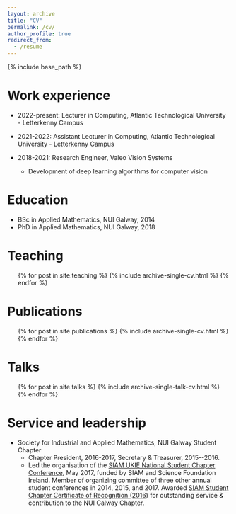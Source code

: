```yaml
---
layout: archive
title: "CV"
permalink: /cv/
author_profile: true
redirect_from:
  - /resume
---
```


{% include base_path %}

Work experience
======
* 2022-present: Lecturer in Computing, Atlantic Technological University - Letterkenny Campus

* 2021-2022: Assistant Lecturer in Computing, Atlantic Technological University - Letterkenny Campus

* 2018-2021: Research Engineer, Valeo Vision Systems
  * Development of deep learning algorithms for computer vision

Education
======
* BSc in Applied Mathematics, NUI Galway, 2014
* PhD in Applied Mathematics, NUI Galway, 2018

Teaching
======
  <ul>{% for post in site.teaching %}
    {% include archive-single-cv.html %}
  {% endfor %}</ul>

Publications
======
  <ul>{% for post in site.publications %}
    {% include archive-single-cv.html %}
  {% endfor %}</ul>
  
Talks
======
  <ul>{% for post in site.talks %}
    {% include archive-single-talk-cv.html %}
  {% endfor %}</ul>
    
Service and leadership
======
 * Society for Industrial and Applied Mathematics, NUI Galway Student Chapter
   * Chapter President, 2016-2017, Secretary & Treasurer, 2015--2016.
   * Led the organisation of the [SIAM UKIE National Student Chapter Conference](https://siamukie.wordpress.com/2017/03/29/galway-travel-awards/), May 2017, funded by SIAM and Science Foundation Ireland. Member of organizing committee of three other annual student conferences in 2014, 2015, and 2017. Awarded [SIAM Student Chapter Certificate of Recognition (2016)](http://www.siam.org/students/chapters/certificate.php) for outstanding service & contribution to the NUI Galway Chapter.
